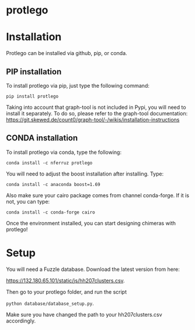 # protlego

Installation
============

Protlego can be installed via github, pip, or conda.

PIP installation
----------------

To install protlego via pip, just type the following command:

`pip install protlego`

Taking into account that graph-tool is not included in Pypi, you will need to install it separately. To do so, please refer to the graph-tool documentation: https://git.skewed.de/count0/graph-tool/-/wikis/installation-instructions

CONDA installation
----------------

To install protlego via conda, type the following:

`conda install -c nferruz protlego`

You will need to adjust the boost installation after installing. Type:

`conda install -c anaconda boost=1.69`

Also make sure your cairo package comes from channel conda-forge. If it is not, you can type:

`conda install -c conda-forge cairo`

Once the environment installed, you can start designing chimeras with protlego!

Setup
============

You will need a Fuzzle database. Download the latest version from here: 

https://132.180.65.101/static/js/hh207clusters.csv.

Then go to your protlego folder, and run the script 

`python database/database_setup.py`. 

Make sure you have changed the path to your hh207clusters.csv accordingly.
